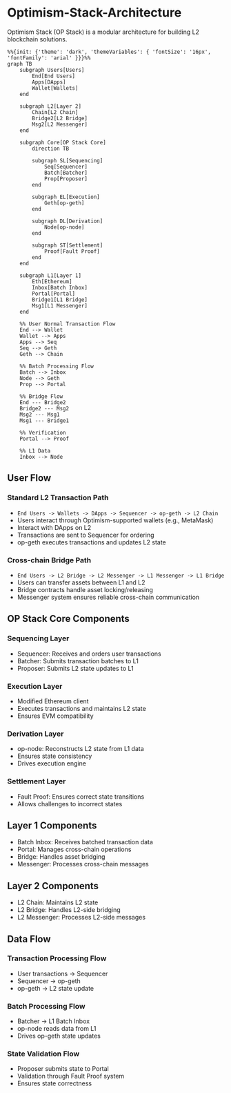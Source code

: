 # Optimism-Stack-Architecture
Optimism Stack (OP Stack) is a modular architecture for building L2 blockchain solutions.

```mermaid
%%{init: {'theme': 'dark', 'themeVariables': { 'fontSize': '16px', 'fontFamily': 'arial' }}}%%
graph TB
    subgraph Users[Users]
        End[End Users]
        Apps[DApps]
        Wallet[Wallets]
    end

    subgraph L2[Layer 2]
        Chain[L2 Chain]
        Bridge2[L2 Bridge]
        Msg2[L2 Messenger]
    end

    subgraph Core[OP Stack Core]
        direction TB
        
        subgraph SL[Sequencing]
            Seq[Sequencer]
            Batch[Batcher]
            Prop[Proposer]
        end
        
        subgraph EL[Execution]
            Geth[op-geth]
        end
        
        subgraph DL[Derivation]
            Node[op-node]
        end

        subgraph ST[Settlement]
            Proof[Fault Proof]
        end
    end

    subgraph L1[Layer 1]
        Eth[Ethereum]
        Inbox[Batch Inbox]
        Portal[Portal]
        Bridge1[L1 Bridge]
        Msg1[L1 Messenger]
    end

    %% User Normal Transaction Flow
    End --> Wallet
    Wallet --> Apps
    Apps --> Seq
    Seq --> Geth
    Geth --> Chain

    %% Batch Processing Flow
    Batch --> Inbox
    Node --> Geth
    Prop --> Portal

    %% Bridge Flow
    End --- Bridge2
    Bridge2 --- Msg2
    Msg2 --- Msg1
    Msg1 --- Bridge1

    %% Verification
    Portal --> Proof
    
    %% L1 Data
    Inbox --> Node
```

## User Flow
### Standard L2 Transaction Path
- ``End Users -> Wallets -> DApps -> Sequencer -> op-geth -> L2 Chain``
- Users interact through Optimism-supported wallets (e.g., MetaMask)
- Interact with DApps on L2
- Transactions are sent to Sequencer for ordering
- op-geth executes transactions and updates L2 state
### Cross-chain Bridge Path
- ``End Users -> L2 Bridge -> L2 Messenger -> L1 Messenger -> L1 Bridge``
- Users can transfer assets between L1 and L2
- Bridge contracts handle asset locking/releasing
- Messenger system ensures reliable cross-chain communication

## OP Stack Core Components
### Sequencing Layer
- Sequencer: Receives and orders user transactions
- Batcher: Submits transaction batches to L1
- Proposer: Submits L2 state updates to L1
### Execution Layer
- Modified Ethereum client
- Executes transactions and maintains L2 state
- Ensures EVM compatibility
### Derivation Layer
- op-node: Reconstructs L2 state from L1 data
- Ensures state consistency
- Drives execution engine
### Settlement Layer
- Fault Proof: Ensures correct state transitions
- Allows challenges to incorrect states

## Layer 1 Components
- Batch Inbox: Receives batched transaction data
- Portal: Manages cross-chain operations
- Bridge: Handles asset bridging
- Messenger: Processes cross-chain messages

## Layer 2 Components
- L2 Chain: Maintains L2 state
- L2 Bridge: Handles L2-side bridging
- L2 Messenger: Processes L2-side messages

## Data Flow
### Transaction Processing Flow
- User transactions -> Sequencer
- Sequencer -> op-geth
- op-geth -> L2 state update
### Batch Processing Flow
- Batcher -> L1 Batch Inbox
- op-node reads data from L1
- Drives op-geth state updates
### State Validation Flow
- Proposer submits state to Portal
- Validation through Fault Proof system
- Ensures state correctness






